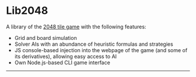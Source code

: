 <!---
 Copyright (c) 2017 Michael P
 
 This software is released under the MIT License.
 https://opensource.org/licenses/MIT
-->

# Lib2048
A library of the [2048 tile game](https://gabrielecirulli.github.io/2048) with the following features:
 - Grid and board simulation
 - Solver AIs with an abundance of heuristic formulas and strategies
 - JS console-based injection into the webpage of the game (and some of its derivatives), allowing easy access to AI
 - Own Node.js-based CLI game interface
<hr>